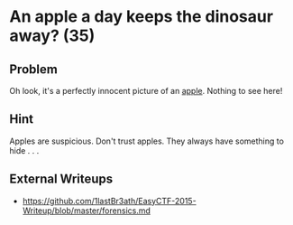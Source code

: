 # An apple a day keeps the dinosaur away? (35)

## Problem

Oh look, it's a perfectly innocent picture of an [apple](files/apple.jpg). Nothing to see here!

## Hint

Apples are suspicious. Don't trust apples. They always have something to hide . . .

## External Writeups

* https://github.com/1lastBr3ath/EasyCTF-2015-Writeup/blob/master/forensics.md
